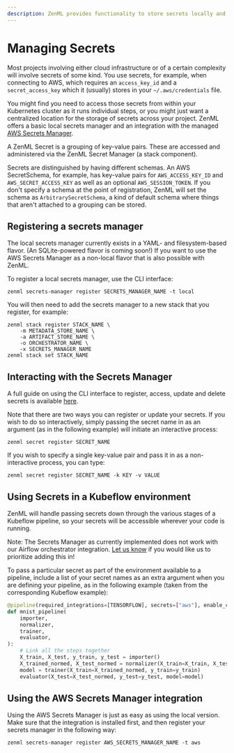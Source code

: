```yaml
---
description: ZenML provides functionality to store secrets locally and with AWS.
---
```


# Managing Secrets

Most projects involving either cloud infrastructure or of a certain complexity
will involve secrets of some kind. You use secrets, for example, when connecting
to AWS, which requires an `access_key_id` and a `secret_access_key` which it (usually)
stores in your `~/.aws/credentials` file.

You might find you need to access those secrets from within your Kubernetes
cluster as it runs individual steps, or you might just want a centralized
location for the storage of secrets across your project. ZenML offers a basic
local secrets manager and an integration with the managed [AWS Secrets
Manager](https://aws.amazon.com/secrets-manager).

A ZenML Secret is a grouping of key-value pairs. These are accessed and
administered via the ZenML Secret Manager (a stack component).

Secrets are distinguished by having different schemas. An AWS SecretSchema, for
example, has key-value pairs for `AWS_ACCESS_KEY_ID` and `AWS_SECRET_ACCESS_KEY`
as well as an optional `AWS_SESSION_TOKEN`. If you don't specify a schema at the
point of registration, ZenML will set the schema as `ArbitrarySecretSchema`, a kind
of default schema where things that aren't attached to a grouping can be stored.

## Registering a secrets manager

The local secrets manager currently exists in a YAML- and filesystem-based
flavor. (An SQLite-powered flavor is coming soon!) If you want to use the AWS
Secrets Manager as a non-local flavor that is also possible with ZenML.

To register a local secrets manager, use the CLI interface:

```shell
zenml secrets-manager register SECRETS_MANAGER_NAME -t local
```

You will then need to add the secrets manager to a new stack that you register,
for example:

```shell
zenml stack register STACK_NAME \
    -m METADATA_STORE_NAME \
    -a ARTIFACT_STORE_NAME \
    -o ORCHESTRATOR_NAME \
    -x SECRETS_MANAGER_NAME
zenml stack set STACK_NAME
```

## Interacting with the Secrets Manager

A full guide on using the CLI interface to register, access, update and delete
secrets is available [here](https://apidocs.zenml.io/latest/cli/).

Note that there are two ways you can register or update your secrets. If you
wish to do so interactively, simply passing the secret name in as an argument
(as in the following example) will initiate an interactive process:

```shell
zenml secret register SECRET_NAME
```

If you wish to specify a single key-value pair and pass it in as a
non-interactive process, you can type:

```shell
zenml secret register SECRET_NAME -k KEY -v VALUE
```

## Using Secrets in a Kubeflow environment

ZenML will handle passing secrets down through the various stages of a Kubeflow
pipeline, so your secrets will be accessible wherever your code is running.

Note: The Secrets Manager as currently implemented does not work with our
Airflow orchestrator integration. [Let us know](https://zenml.io/slack-invite/)
if you would like us to prioritize adding this in!

To pass a particular secret as part of the environment available to a pipeline,
include a list of your secret names as an extra argument when you are defining
your pipeline, as in the following example (taken from the corresponding
Kubeflow example):

```python
@pipeline(required_integrations=[TENSORFLOW], secrets=["aws"], enable_cache=True)
def mnist_pipeline(
    importer,
    normalizer,
    trainer,
    evaluator,
):
    # Link all the steps together
    X_train, X_test, y_train, y_test = importer()
    X_trained_normed, X_test_normed = normalizer(X_train=X_train, X_test=X_test)
    model = trainer(X_train=X_trained_normed, y_train=y_train)
    evaluator(X_test=X_test_normed, y_test=y_test, model=model)
```

## Using the AWS Secrets Manager integration

Using the AWS Secrets Manager is just as easy as using the local version. Make
sure that the integration is installed first, and then register your secrets
manager in the following way:

```shell
zenml secrets-manager register AWS_SECRETS_MANAGER_NAME -t aws
```
